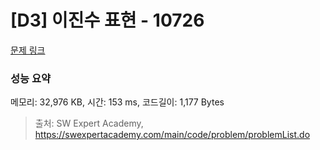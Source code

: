 # [D3] 이진수 표현 - 10726 

[문제 링크](https://swexpertacademy.com/main/code/problem/problemDetail.do?contestProbId=AXRSXf_a9qsDFAXS) 

### 성능 요약

메모리: 32,976 KB, 시간: 153 ms, 코드길이: 1,177 Bytes



> 출처: SW Expert Academy, https://swexpertacademy.com/main/code/problem/problemList.do